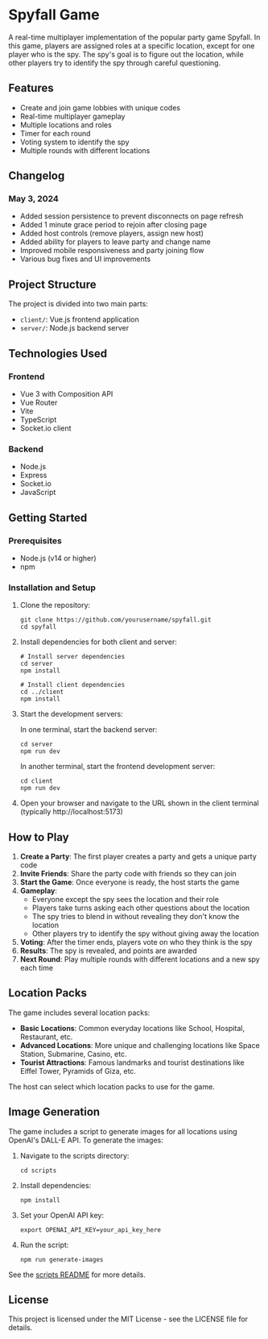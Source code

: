 # Spyfall Game

A real-time multiplayer implementation of the popular party game Spyfall. In this game, players are assigned roles at a specific location, except for one player who is the spy. The spy's goal is to figure out the location, while other players try to identify the spy through careful questioning.

## Features

- Create and join game lobbies with unique codes
- Real-time multiplayer gameplay
- Multiple locations and roles
- Timer for each round
- Voting system to identify the spy
- Multiple rounds with different locations

## Changelog

### May 3, 2024
- Added session persistence to prevent disconnects on page refresh
- Added 1 minute grace period to rejoin after closing page
- Added host controls (remove players, assign new host)
- Added ability for players to leave party and change name
- Improved mobile responsiveness and party joining flow
- Various bug fixes and UI improvements

## Project Structure

The project is divided into two main parts:

- `client/`: Vue.js frontend application
- `server/`: Node.js backend server

## Technologies Used

### Frontend
- Vue 3 with Composition API
- Vue Router
- Vite
- TypeScript
- Socket.io client

### Backend
- Node.js
- Express
- Socket.io
- JavaScript

## Getting Started

### Prerequisites

- Node.js (v14 or higher)
- npm

### Installation and Setup

1. Clone the repository:
   ```
   git clone https://github.com/yourusername/spyfall.git
   cd spyfall
   ```

2. Install dependencies for both client and server:
   ```
   # Install server dependencies
   cd server
   npm install
   
   # Install client dependencies
   cd ../client
   npm install
   ```

3. Start the development servers:

   In one terminal, start the backend server:
   ```
   cd server
   npm run dev
   ```

   In another terminal, start the frontend development server:
   ```
   cd client
   npm run dev
   ```

4. Open your browser and navigate to the URL shown in the client terminal (typically http://localhost:5173)

## How to Play

1. **Create a Party**: The first player creates a party and gets a unique party code
2. **Invite Friends**: Share the party code with friends so they can join
3. **Start the Game**: Once everyone is ready, the host starts the game
4. **Gameplay**:
   - Everyone except the spy sees the location and their role
   - Players take turns asking each other questions about the location
   - The spy tries to blend in without revealing they don't know the location
   - Other players try to identify the spy without giving away the location
5. **Voting**: After the timer ends, players vote on who they think is the spy
6. **Results**: The spy is revealed, and points are awarded
7. **Next Round**: Play multiple rounds with different locations and a new spy each time

## Location Packs

The game includes several location packs:

- **Basic Locations**: Common everyday locations like School, Hospital, Restaurant, etc.
- **Advanced Locations**: More unique and challenging locations like Space Station, Submarine, Casino, etc.
- **Tourist Attractions**: Famous landmarks and tourist destinations like Eiffel Tower, Pyramids of Giza, etc.

The host can select which location packs to use for the game.

## Image Generation

The game includes a script to generate images for all locations using OpenAI's DALL-E API. To generate the images:

1. Navigate to the scripts directory:
   ```
   cd scripts
   ```

2. Install dependencies:
   ```
   npm install
   ```

3. Set your OpenAI API key:
   ```
   export OPENAI_API_KEY=your_api_key_here
   ```

4. Run the script:
   ```
   npm run generate-images
   ```

See the [scripts README](scripts/README.md) for more details.

## License

This project is licensed under the MIT License - see the LICENSE file for details.